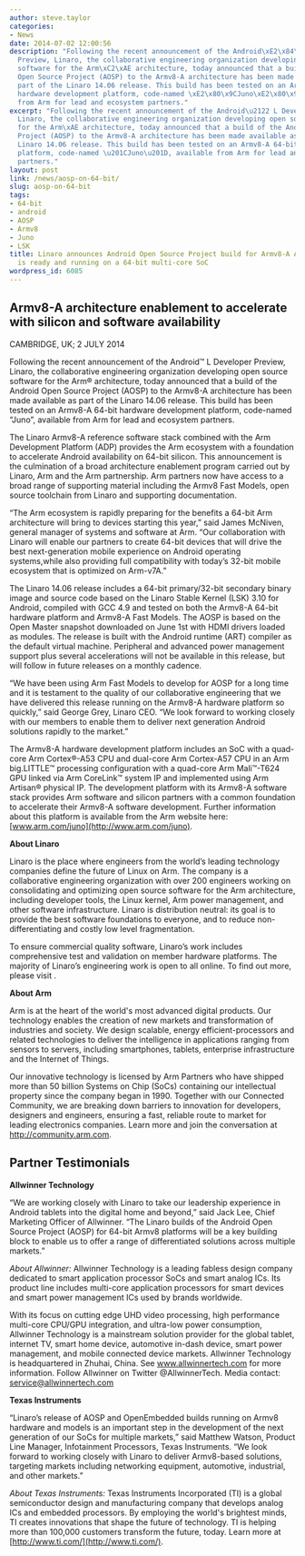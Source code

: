 ```yaml
---
author: steve.taylor
categories:
- News
date: 2014-07-02 12:00:56
description: "Following the recent announcement of the Android\xE2\x84\xA2 L Developer
  Preview, Linaro, the collaborative engineering organization developing open source
  software for the Arm\xC2\xAE architecture, today announced that a build of the Android
  Open Source Project (AOSP) to the Armv8-A architecture has been made available as
  part of the Linaro 14.06 release. This build has been tested on an Armv8-A 64-bit
  hardware development platform, code-named \xE2\x80\x9CJuno\xE2\x80\x9D, available
  from Arm for lead and ecosystem partners."
excerpt: "Following the recent announcement of the Android\u2122 L Developer Preview,
  Linaro, the collaborative engineering organization developing open source software
  for the Arm\xAE architecture, today announced that a build of the Android Open Source
  Project (AOSP) to the Armv8-A architecture has been made available as part of the
  Linaro 14.06 release. This build has been tested on an Armv8-A 64-bit hardware development
  platform, code-named \u201CJuno\u201D, available from Arm for lead and ecosystem
  partners."
layout: post
link: /news/aosp-on-64-bit/
slug: aosp-on-64-bit
tags:
- 64-bit
- android
- AOSP
- Armv8
- Juno
- LSK
title: Linaro announces Android Open Source Project build for Armv8-A Architecture
  is ready and running on a 64-bit multi-core SoC
wordpress_id: 6085
---
```


## Armv8-A architecture enablement to accelerate with silicon and software availability


CAMBRIDGE, UK; 2 JULY 2014

Following the recent announcement of the Android™ L Developer Preview, Linaro, the collaborative engineering organization developing open source software for the Arm® architecture, today announced that a build of the Android Open Source Project (AOSP) to the Armv8-A architecture has been made available as part of the Linaro 14.06 release. This build has been tested on an Armv8-A 64-bit hardware development platform, code-named “Juno”, available from Arm for lead and ecosystem partners.

The Linaro Armv8-A reference software stack combined with the Arm Development Platform (ADP) provides the Arm ecosystem with a foundation to accelerate Android availability on 64-bit silicon. This announcement is the culmination of a broad architecture enablement program carried out by Linaro, Arm and the Arm partnership. Arm partners now have access to a broad range of supporting material including the Armv8 Fast Models, open source toolchain from Linaro and supporting documentation.

“The Arm ecosystem is rapidly preparing for the benefits a 64-bit Arm architecture will bring to devices starting this year,” said James McNiven, general manager of systems and software at Arm. “Our collaboration with Linaro will enable our partners to create 64-bit devices that will drive the best next-generation mobile experience on Android operating systems,while also providing full compatibility with today’s 32-bit mobile ecosystem that is optimized on Arm-v7A.”

The Linaro 14.06 release includes a 64-bit primary/32-bit secondary binary image and source code based on the Linaro Stable Kernel (LSK) 3.10 for Android, compiled with GCC 4.9 and tested on both the Armv8-A 64-bit hardware platform and Armv8-A Fast Models. The AOSP is based on the Open Master snapshot downloaded on June 1st with HDMI drivers loaded as modules. The release is built with the Android runtime (ART) compiler as the default virtual machine. Peripheral and advanced power management support plus several accelerations will not be available in this release, but will follow in future releases on a monthly cadence.

“We have been using Arm Fast Models to develop for AOSP for a long time and it is testament to the quality of our collaborative engineering that we have delivered this release running on the Armv8-A hardware platform so quickly,” said George Grey, Linaro CEO. “We look forward to working closely with our members to enable them to deliver next generation Android solutions rapidly to the market.”

The Armv8-A hardware development platform includes an SoC with a quad-core Arm Cortex®-A53 CPU and dual-core Arm Cortex-A57 CPU in an Arm big.LITTLE™ processing configuration with a quad-core Arm Mali™-T624 GPU linked via Arm CoreLink™ system IP and implemented using Arm Artisan® physical IP. The development platform with its Armv8-A software stack provides Arm software and silicon partners with a common foundation to accelerate their Armv8-A software development. Further information about this platform is available from the Arm website here: [www.arm.com/juno](http://www.arm.com/juno).

**About Linaro**

Linaro is the place where engineers from the world’s leading technology companies define the future of Linux on Arm. The company is a collaborative engineering organization with over 200 engineers working on consolidating and optimizing open source software for the Arm architecture, including developer tools, the Linux kernel, Arm power management, and other software infrastructure. Linaro is distribution neutral: its goal is to provide the best software foundations to everyone, and to reduce non-differentiating and costly low level fragmentation.

To ensure commercial quality software, Linaro’s work includes comprehensive test and validation on member hardware platforms. The majority of Linaro’s engineering work is open to all online. To find out more, please visit [](/).

**About Arm**

Arm is at the heart of the world's most advanced digital products. Our technology enables the creation of new markets and transformation of industries and society. We design scalable, energy efficient-processors and related technologies to deliver the intelligence in applications ranging from sensors to servers, including smartphones, tablets, enterprise infrastructure and the Internet of Things.

Our innovative technology is licensed by Arm Partners who have shipped more than 50 billion Systems on Chip (SoCs) containing our intellectual property since the company began in 1990. Together with our Connected Community, we are breaking down barriers to innovation for developers, designers and engineers, ensuring a fast, reliable route to market for leading electronics companies. Learn more and join the conversation at http://community.arm.com.


## **Partner Testimonials**


**Allwinner Technology**

“We are working closely with Linaro to take our leadership experience in Android tablets into the digital home and beyond,” said Jack Lee, Chief Marketing Officer of Allwinner. “The Linaro builds of the Android Open Source Project (AOSP) for 64-bit Armv8 platforms will be a key building block to enable us to offer a range of differentiated solutions across multiple markets.”

_About Allwinner:_ Allwinner Technology is a leading fabless design company dedicated to smart application processor SoCs and smart analog ICs. Its product line includes multi-core application processors for smart devices and smart power management ICs used by brands worldwide.

With its focus on cutting edge UHD video processing, high performance multi-core CPU/GPU integration, and ultra-low power consumption, Allwinner Technology is a mainstream solution provider for the global tablet, internet TV, smart home device, automotive in-dash device, smart power management, and mobile connected device markets. Allwinner Technology is headquartered in Zhuhai, China. See www.allwinnertech.com for more information. Follow Allwinner on Twitter @AllwinnerTech. Media contact: service@allwinnertech.com

**Texas Instruments**

“Linaro’s release of AOSP and OpenEmbedded builds running on Armv8 hardware and models is an important step in the development of the next generation of our SoCs for multiple markets,” said Matthew Watson, Product Line Manager, Infotainment Processors, Texas Instruments. “We look forward to working closely with Linaro to deliver Armv8-based solutions, targeting markets including networking equipment, automotive, industrial, and other markets.”

_About Texas Instruments:_ Texas Instruments Incorporated (TI) is a global semiconductor design and manufacturing company that develops analog ICs and embedded processors. By employing the world's brightest minds, TI creates innovations that shape the future of technology. TI is helping more than 100,000 customers transform the future, today. Learn more at [http://www.ti.com/](http://www.ti.com/).